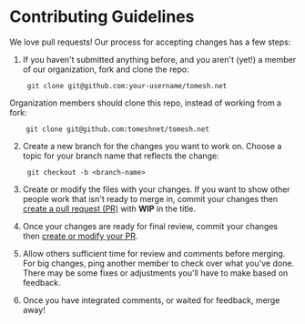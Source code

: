 # Contributing Guidelines

We love pull requests! Our process for accepting changes has a few steps:

1. If you haven't submitted anything before, and you aren't (yet!) a member of our organization, fork and clone the repo:

        git clone git@github.com:your-username/tomesh.net
Organization members should clone this repo, instead of working from a fork:

        git clone git@github.com:tomeshnet/tomesh.net

2. Create a new branch for the changes you want to work on. Choose a topic for your branch name that reflects the change:

        git checkout -b <branch-name>

3. Create or modify the files with your changes. If you want to show other people work that isn't ready to merge in, commit your changes then [create a pull request (PR)](https://github.com/tomeshnet/tomesh.net/pull/new/master) with __WIP__ in the title.

4. Once your changes are ready for final review, commit your changes then [create or modify your PR](https://github.com/tomeshnet/tomesh.net/pull/new/master).

5. Allow others sufficient time for review and comments before merging. For big changes, ping another member to check over what you've done. There may be some fixes or adjustments you'll have to make based on feedback.

6. Once you have integrated comments, or waited for feedback, merge away!

